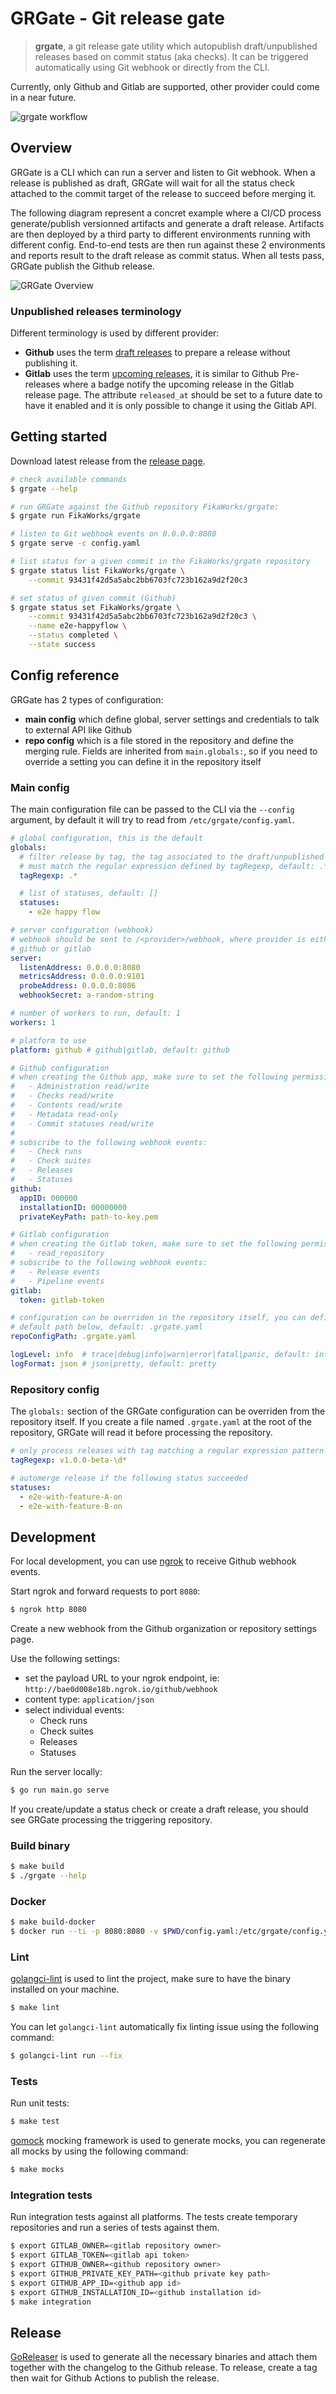 GRGate - Git release gate
=========================

> **grgate**, a git release gate utility which autopublish draft/unpublished
releases based on commit status (aka checks). It can be triggered automatically
using Git webhook or directly from the CLI.

Currently, only Github and Gitlab are supported, other provider could come in a
near future.

![grgate workflow](https://github.com/FikaWorks/grgate/actions/workflows/main.yml/badge.svg?branch=main)

## Overview

GRGate is a CLI which can run a server and listen to Git webhook. When a release
is published as draft, GRGate will wait for all the status check attached to the
commit target of the release to succeed before merging it.

The following diagram represent a concret example where a CI/CD process
generate/publish versionned artifacts and generate a draft release. Artifacts
are then deployed by a third party to different environments running with
different config. End-to-end tests are then run against these 2 environments
and reports result to the draft release as commit status. When all tests pass,
GRGate publish the Github release.

![GRGate Overview](grgate-overview.png)

### Unpublished releases terminology

Different terminology is used by different provider:

- **Github** uses the term [draft releases][0] to prepare a release without
publishing it.
- **Gitlab** uses the term [upcoming releases][1], it is similar to Github
Pre-releases where a badge notify the upcoming release in the Gitlab release
page.  The attribute `released_at` should be set to a future date to have it
enabled and it is only possible to change it using the Gitlab API.

[0]: https://docs.github.com/en/github/administering-a-repository/managing-releases-in-a-repository#about-release-management
[1]: https://docs.gitlab.com/ee/api/releases/#upcoming-releases

## Getting started

Download latest release from the [release page][2].

[2]: https://github.com/fikaworks/grgate/releases

```bash
# check available commands
$ grgate --help

# run GRGate against the Github repository FikaWorks/grgate:
$ grgate run FikaWorks/grgate

# listen to Git webhook events on 0.0.0.0:8080
$ grgate serve -c config.yaml

# list status for a given commit in the FikaWorks/grgate repository
$ grgate status list FikaWorks/grgate \
    --commit 93431f42d5a5abc2bb6703fc723b162a9d2f20c3

# set status of given commit (Github)
$ grgate status set FikaWorks/grgate \
    --commit 93431f42d5a5abc2bb6703fc723b162a9d2f20c3 \
    --name e2e-happyflow \
    --status completed \
    --state success
```

## Config reference

GRGate has 2 types of configuration:
- **main config** which define global, server settings and credentials to talk
to external API like Github
- **repo config** which is a file stored in the repository and define the
merging rule. Fields are inherited from `main.globals:`, so if you need to
override a setting you can define it in the repository itself

### Main config

The main configuration file can be passed to the CLI via the `--config`
argument, by default it will try to read from `/etc/grgate/config.yaml`.

```yaml
# global configuration, this is the default
globals:
  # filter release by tag, the tag associated to the draft/unpublished releases
  # must match the regular expression defined by tagRegexp, default: .*
  tagRegexp: .*

  # list of statuses, default: []
  statuses:
    - e2e happy flow

# server configuration (webhook)
# webhook should be sent to /<provider>/webhook, where provider is either
# github or gitlab
server:
  listenAddress: 0.0.0.0:8080
  metricsAddress: 0.0.0.0:9101
  probeAddress: 0.0.0.0:8086
  webhookSecret: a-random-string

# number of workers to run, default: 1
workers: 1

# platform to use
platform: github # github|gitlab, default: github

# Github configuration
# when creating the Github app, make sure to set the following permissions:
#   - Administration read/write
#   - Checks read/write
#   - Contents read/write
#   - Metadata read-only
#   - Commit statuses read/write
#
# subscribe to the following webhook events:
#   - Check runs
#   - Check suites
#   - Releases
#   - Statuses
github:
  appID: 000000
  installationID: 00000000
  privateKeyPath: path-to-key.pem

# Gitlab configuration
# when creating the Gitlab token, make sure to set the following permissions:
#   - read_repository
# subscribe to the following webhook events:
#   - Release events
#   - Pipeline events
gitlab:
  token: gitlab-token

# configuration can be overriden in the repository itself, you can define the
# default path below, default: .grgate.yaml
repoConfigPath: .grgate.yaml

logLevel: info  # trace|debug|info|warn|error|fatal|panic, default: info
logFormat: json # json|pretty, default: pretty
```

### Repository config

The `globals:` section of the GRGate configuration can be overriden from the
repository itself. If you create a file named `.grgate.yaml` at the root of the
repository, GRGate will read it before processing the repository.

```yaml
# only process releases with tag matching a regular expression pattern
tagRegexp: v1.0.0-beta-\d*

# automerge release if the following status succeeded
statuses:
  - e2e-with-feature-A-on
  - e2e-with-feature-B-on
```

## Development

For local development, you can use [ngrok](https://ngrok.com/) to receive
Github webhook events.

Start ngrok and forward requests to port `8080`:

```bash
$ ngrok http 8080
```

Create a new webhook from the Github organization or repository settings page.

Use the following settings:
- set the payload URL to your ngrok endpoint, ie:
  `http://bae0d008e18b.ngrok.io/github/webhook`
- content type: `application/json`
- select individual events:
  - Check runs
  - Check suites
  - Releases
  - Statuses

Run the server locally:
```bash
$ go run main.go serve
```

If you create/update a status check or create a draft release, you should see
GRGate processing the triggering repository.

### Build binary

```bash
$ make build
$ ./grgate --help
```

### Docker

```bash
$ make build-docker
$ docker run --ti -p 8080:8080 -v $PWD/config.yaml:/etc/grgate/config.yaml fikaworks/grgate
```

### Lint

[golangci-lint](https://golangci-lint.run) is used to lint the project, make
sure to have the binary installed on your machine.

```bash
$ make lint
```

You can let `golangci-lint` automatically fix linting issue using the following
command:

```bash
$ golangci-lint run --fix
```

### Tests

Run unit tests:

```bash
$ make test
```

[gomock](https://github.com/golang/mock) mocking framework is used to generate
mocks, you can regenerate all mocks by using the following command:

```bash
$ make mocks
```

### Integration tests

Run integration tests against all platforms. The tests create temporary
repositories and run a series of tests against them.

```bash
$ export GITLAB_OWNER=<gitlab repository owner>
$ export GITLAB_TOKEN=<gitlab api token>
$ export GITHUB_OWNER=<github repository owner>
$ export GITHUB_PRIVATE_KEY_PATH=<github private key path>
$ export GITHUB_APP_ID=<github app id>
$ export GITHUB_INSTALLATION_ID=<github installation id>
$ make integration
```

## Release

[GoReleaser](https://goreleaser.com/) is used to generate all the necessary
binaries and attach them together with the changelog to the Github release. To
release, create a tag then wait for Github Actions to publish the release.
